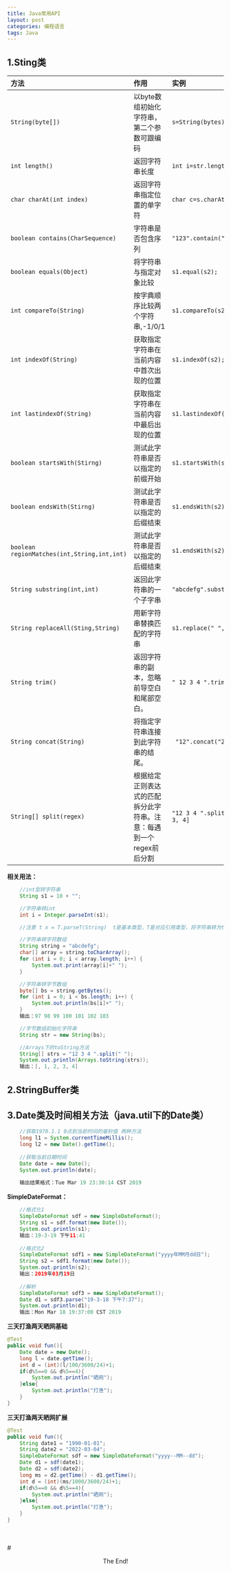 ```yaml
---
title: Java常用API
layout: post
categories: 编程语言
tags: Java
---
```

## 1.Sting类
|方法|作用|实例|
|:---|:---|:---|
|`String(byte[]) `|以byte数组初始化字符串，第二个参数可跟编码|`s=String(bytes);`|
|`int length()`|返回字符串长度|`int i=str.length();`|
|`char charAt(int index)`|返回字符串指定位置的单字符|`char c=s.charAt(3);`|
|`boolean contains(CharSequence)`|字符串是否包含序列|`"123".contain("1");`|
|`boolean equals(Object)`|将字符串与指定对象比较|`s1.equal(s2);`|
|`int compareTo(String)`|按字典顺序比较两个字符串,-1/0/1|`s1.compareTo(s2);`|
|`int indexOf(String)`|获取指定字符串在当前内容中首次出现的位置|`s1.indexOf(s2);`|
|`int lastindexOf(String)`|获取指定字符串在当前内容中最后出现的位置|`s1.lastindexOf(s2);`|
|`boolean startsWith(Stirng)`|测试此字符串是否以指定的前缀开始|`s1.startsWith(s2);`|
|`boolean endsWith(Stirng)`|测试此字符串是否以指定的后缀结束|`s1.endsWith(s2);`|
|`boolean regionMatches(int,String,int,int)`|测试此字符串是否以指定的后缀结束|`s1.endsWith(s2);`|
|`String substring(int,int)`|返回此字符串的一个子字串|`"abcdefg".substring(2,4)="cd";`|
|`String replaceAll(Sting,String)`|用新字符串替换匹配的字符串|`s1.replace(" ","");`|
|`String trim()`|返回字符串的副本，忽略前导空白和尾部空白。|`" 12 3 4 ".trim() == "12 3 4";`|
|`String concat(String)`|将指定字符串连接到此字符串的结尾。|` "12".concat("23");`|
|`String[] split(regex)`|根据给定正则表达式的匹配拆分此字符串。注意：每遇到一个regex前后分割|`"12 3 4 ".split(" ");[, 1, 2, 3, 4]`|
**相关用法：**
```java
	//int型转字符串
	String s1 = 10 + "";

	//字符串转int
	int i = Integer.parseInt(s1);

	//注意 t x = T.parseT(String)  t是基本类型，T是对应引用类型，将字符串转为t类型

	//字符串转字符数组
	String string = "abcdefg";
	char[] array = string.toCharArray();
	for (int i = 0; i < array.length; i++) {
		System.out.print(array[i]+" ");
	}

	//字符串转字节数组
	byte[] bs = string.getBytes();
	for (int i = 0; i < bs.length; i++) {
		System.out.println(bs[i]+" ");
	}
	输出：97 98 99 100 101 102 103 

	//字节数组初始化字符串
	String str = new String(bs);

	//Arrays下的toString方法
	String[] strs = "12 3 4 ".split(" ");
	System.out.println(Arrays.toString(strs));
	输出：[, 1, 2, 3, 4]
```
## 2.StringBuffer类

## 3.Date类及时间相关方法（java.util下的Date类）
```java
	//获取1970.1.1 0点到当前时间的毫秒值 两种方法
	long l1 = System.currentTimeMillis();
	long l2 = new Date().getTime();
	
	//获取当前日期时间
	Date date = new Date();
	System.out.println(date);
	
	输出结果格式：Tue Mar 19 23:30:14 CST 2019
```
**SimpleDateFormat：**

```java
	//格式化1
	SimpleDateFormat sdf = new SimpleDateFormat();
	String s1 = sdf.format(new Date());
	System.out.println(s1);
	输出：19-3-19 下午11:41
	
	//格式化2
	SimpleDateFormat sdf1 = new SimpleDateFormat("yyyy年MM月dd日");
	String s2 = sdf1.format(new Date());
	System.out.println(s2);
	输出：2019年03月19日
	
	//解析
	SimpleDateFormat sdf3 = new SimpleDateFormat();
	Date d1 = sdf3.parse("19-3-18 下午7:37");
	System.out.println(d1);
	输出：Mon Mar 18 19:37:00 CST 2019

```
**三天打渔两天晒网基础**
```java
@Test
public void fun(){
	Date date = new Date();
	long l = date.getTime();
	int d = (int)(l/100/3600/24)+1;
	if(d%5==0 && d%5==4){
		System.out.println("晒网");
	}else{
		System.out.println("打渔");
	}
}
```
**三天打渔两天晒网扩展**
```java
@Test
public void fun(){
	String date1 = "1990-01-01";
	String date2 = "2022-03-04";
	SimpleDateFormat sdf = new SimpleDateFormat("yyyy--MM--dd");
	Date d1 = sdf(date1);
	Date d2 = sdf(date2);
	long ms = d2.getTime() - d1.getTime();
	int d = (int)(ms/1000/3600/24)+1;
	if(d%5==0 && d%5==4){
		System.out.println("晒网");
	}else{
		System.out.println("打渔");
	}
}
```

<br><br>
#<center>The End!</center>